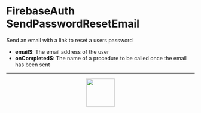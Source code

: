 # FirebaseAuth SendPasswordResetEmail
Send an email with a link to reset a users password
- **email&dollar;**: The email address of the user
- **onCompleted&dollar;**: The name of a procedure to be called once the email has been sent
---
<p align="center"><img valign="middle" width="76px" src="https://drive.google.com/uc?export=view&id=1c2KO0LJpvMS9X9CAGV6dOfciR7OWhdKA" /></p>